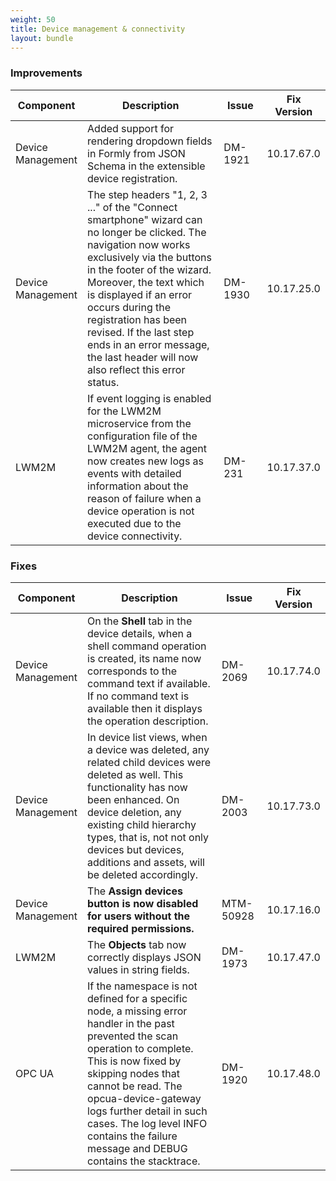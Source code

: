 ```yaml
---
weight: 50
title: Device management & connectivity
layout: bundle
---
```


<!--10.17.1.0 - 10.17.100.0-->

### Improvements

<div><table ><colgroup>
<col style="width: 15%;"><col style="width: 55%;"><col style="width: 15%;"><col style="width: 15%;"></colgroup><thead><tr>
<th>
Component</th>
<th>
Description</th>
<th>
Issue</th>
<th>
Fix Version</th>
</tr>
</thead><tbody>

<tr>
<td>Device Management</td>
<td>Added support for rendering dropdown fields in Formly from JSON Schema in the extensible device registration.</td>
<td>DM-1921</td>
<td>10.17.67.0</td>
</tr>

<tr>
<td>Device Management</td>
<td>The step headers "1, 2, 3 ..." of the "Connect smartphone" wizard can no longer be clicked. The navigation now works exclusively via the buttons in the footer of the wizard. Moreover, the text which is displayed if an error occurs during the registration has been revised. If the last step ends in an error message, the last header will now also reflect this error status.</td>
<td>DM-1930</td>
<td>10.17.25.0</td>
</tr>

<tr>
<td>LWM2M</td>
<td>If event logging is enabled for the LWM2M microservice from the configuration file of the LWM2M agent, the agent now creates new logs as events with detailed information about the reason of failure when a device operation is not executed due to the device connectivity.</td>
<td>DM-231</td>
<td>10.17.37.0</td>
</tr>

</tbody></table></div>

### Fixes

<div><table ><colgroup>
<col style="width: 15%;"><col style="width: 55%;"><col style="width: 15%;"><col style="width: 15%;"></colgroup><thead><tr>
<th>
Component</th>
<th>
Description</th>
<th>
Issue</th>
<th>
Fix Version</th>
</tr>
</thead><tbody>

<tr>
<td>Device Management</td>
<td>On the <b>Shell</b> tab in the device details, when a shell command operation is created, its name now corresponds to the command text if available. If no command text is available then it displays the operation description.</td>
<td>DM-2069</td>
<td>10.17.74.0</td>
</tr>

<tr>
<td>Device Management</td>
<td>In device list views, when a device was deleted, any related child devices were deleted as well. This functionality has now been enhanced. On device deletion, any existing child hierarchy types, that is, not not only devices but devices, additions and assets, will be deleted accordingly.</td>
<td>DM-2003</td>
<td>10.17.73.0</td>
</tr>

<tr>
<td>Device Management</td>
<td>The <b>Assign devices<b> button is now disabled for users without the required permissions.</td>
<td>MTM-50928</td>
<td>10.17.16.0</td>
</tr>

<tr>
<td>LWM2M</td>
<td>The <b>Objects</b> tab now correctly displays JSON values in string fields.</td>
<td>DM-1973</td>
<td>10.17.47.0</td>
</tr>

<tr>
<td>OPC UA</td>
<td>If the namespace is not defined for a specific node, a missing error handler in the past prevented the scan operation to complete. This is now fixed by skipping nodes that cannot be read. The opcua-device-gateway logs further detail in such cases. The log level INFO contains the failure message and DEBUG contains the stacktrace.</td>
<td>DM-1920</td>
<td>10.17.48.0</td>
</tr>

</tbody></table></div>
